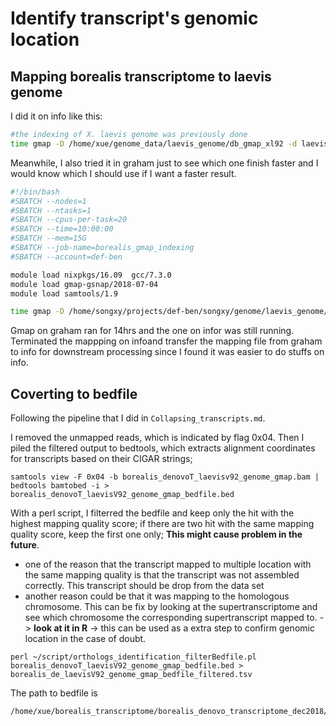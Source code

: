 
# Identify transcript's genomic location

## Mapping borealis transcriptome to laevis genome
I did it on info like this:
```bash
#the indexing of X. laevis genome was previously done
time gmap -D /home/xue/genome_data/laevis_genome/db_gmap_xl92 -d laevis92_gmap -A -B 5 -t 25 -f samse --cross-species /home/xue/borealis_transcriptome/borealis_denovo_transcriptome_dec2018/transcriptome/borealis_transcriptome_trinityOut.fasta | samtools view -S -b > /home/xue/borealis_transcriptome/borealis_denovo_transcriptome_dec2018/analysis/transcriptome/mapping_xb_denovoTrans_xl_genomev92_gmap/borealis_denovoT_laevisv92_genome_gmap.bam
```
Meanwhile, I also tried it in graham just to see which one finish faster and I would know which I should use if I want a faster result.
```bash
#!/bin/bash
#SBATCH --nodes=1
#SBATCH --ntasks=1
#SBATCH --cpus-per-task=20
#SBATCH --time=10:00:00
#SBATCH --mem=15G
#SBATCH --job-name=borealis_gmap_indexing
#SBATCH --account=def-ben

module load nixpkgs/16.09  gcc/7.3.0
module load gmap-gsnap/2018-07-04
module load samtools/1.9

time gmap -D /home/songxy/projects/def-ben/songxy/genome/laevis_genome/db_gmap_xl92 -d laevis92_gmap -A -B 5 -t 20 -f samse --cross-species /home/songxy/projects/def-ben/songxy/borealis_transcriptome/data/borealis_denovo_transcriptome_dec2018_trinityOut/borealis_transcriptome_trinityOut.Trinity.fasta | samtools view -S -b > /home/songxy/projects/def-ben/songxy/borealis_transcriptome/analysis/mapping_xb_denovoTrans_xl_genomev92_gmap/borealis_denovoT_laevisv92_genome_gmap.bam
```
Gmap on graham ran for 14hrs and the one on infor was still running. Terminated the mappping on infoand transfer the mapping file from graham to info for downstream processing since I found it was easier to do stuffs on info.  

## Coverting to bedfile
Following the pipeline that I did in `Collapsing_transcripts.md`.

I removed the unmapped reads, which is indicated by flag 0x04. Then I piled the filtered output to bedtools, which extracts alignment coordinates for transcripts based on their CIGAR strings;
```
samtools view -F 0x04 -b borealis_denovoT_laevisv92_genome_gmap.bam | bedtools bamtobed -i > borealis_denovoT_laevisV92_genome_gmap_bedfile.bed
```
With a perl script, I filterred the bedfile and keep only the hit with the highest mapping quality score; if there are two hit with the same mapping quality score, keep the first one only; **This might cause problem in the future**. 
  - one of the reason that the transcript mapped to multiple location with the same mapping quality is that the transcript was not assembled correctly. This transcript should be drop from the data set
  - another reason could be that it was mapping to the homologous chromosome. This can be fix by looking at the supertranscriptome and see which chromosome the corresponding supertranscript mapped to. -> **look at it in R** -> this can be used as a extra step to confirm genomic location in the case of doubt.
  
```
perl ~/script/orthologs_identification_filterBedfile.pl borealis_denovoT_laevisV92_genome_gmap_bedfile.bed > borealis_de_laevisV92_genome_gmap_bedfile_filtered.tsv
```
The path to bedfile is 
```
/home/xue/borealis_transcriptome/borealis_denovo_transcriptome_dec2018/analysis/transcriptome/mapping_xb_denovoTrans_xl_genomev92_gmap/
```

